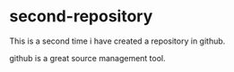 # second-repository

This is a second time i have created a repository in github.

github is a great source management tool.
